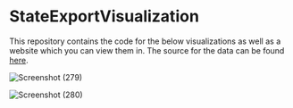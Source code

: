 # StateExportVisualization
This repository contains the code for the below visualizations as well as a website which you can view them in. The source for the data can be found [here](https://en.wikipedia.org/wiki/List_of_U.S._states_and_territories_by_exports_and_imports). 

![Screenshot (279)](https://github.com/niklauswetter/StateExportVisualization/assets/89773361/4ec3999c-99c0-478a-8239-5009cb1d1cc6)

![Screenshot (280)](https://github.com/niklauswetter/StateExportVisualization/assets/89773361/fb5475bf-9298-41ac-81ec-7934e9f40602)
